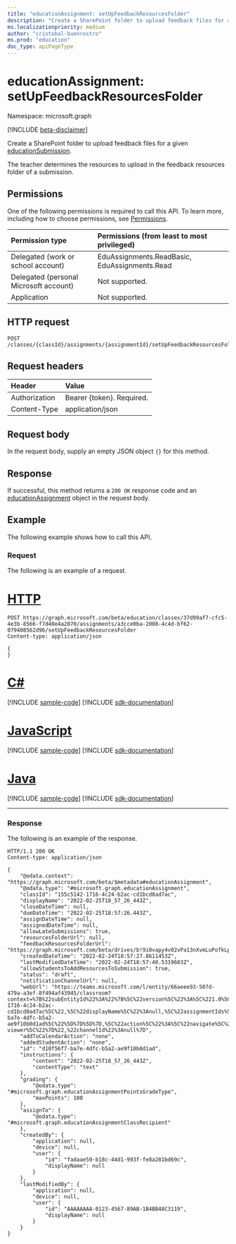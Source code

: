 ```yaml
---
title: "educationAssignment: setUpFeedbackResourcesFolder"
description: "Create a SharePoint folder to upload feedback files for a given educationSubmission."
ms.localizationpriority: medium
author: "cristobal-buenrostro"
ms.prod: "education"
doc_type: apiPageType
---
```


# educationAssignment: setUpFeedbackResourcesFolder

Namespace: microsoft.graph

[!INCLUDE [beta-disclaimer](../../includes/beta-disclaimer.md)]

Create a SharePoint folder to upload feedback files for a given [educationSubmission](../resources/educationsubmission.md).

The teacher determines the resources to upload in the feedback resources folder of a submission.

## Permissions
One of the following permissions is required to call this API. To learn more, including how to choose permissions, see [Permissions](/graph/permissions-reference).

|Permission type      | Permissions (from least to most privileged)              |
|:--------------------|:---------------------------------------------------------|
|Delegated (work or school account) |  EduAssignments.ReadBasic, EduAssignments.Read  |
|Delegated (personal Microsoft account) |  Not supported.  |
|Application | Not supported. |

## HTTP request
<!-- { "blockType": "ignored" } -->
```http
POST /classes/{classId}/assignments/{assignmentId}/setUpFeedbackResourcesFolder
```

## Request headers
| Header       | Value |
|:---------------|:--------|
| Authorization  | Bearer {token}. Required.  |
| Content-Type   | application/json           |

## Request body
In the request body, supply an empty JSON object `{}` for this method.

## Response
If successful, this method returns a `200 OK` response code and an [educationAssignment](../resources/educationassignment.md) object in the request body.

## Example
The following example shows how to call this API.

### Request
The following is an example of a request.


# [HTTP](#tab/http)
<!-- {
  "blockType": "request",
  "sampleKeys": ["37d99af7-cfc5-4e3b-8566-f7d40e4a2070","a3cce0ba-2008-4c4d-bf62-079408562d96"],  
  "name": "educationassignment_setupfeedbackresourcesfolder"
}-->
```http
POST https://graph.microsoft.com/beta/education/classes/37d99af7-cfc5-4e3b-8566-f7d40e4a2070/assignments/a3cce0ba-2008-4c4d-bf62-079408562d96/setUpFeedbackResourcesFolder
Content-type: application/json

{
}
```
# [C#](#tab/csharp)
[!INCLUDE [sample-code](../includes/snippets/csharp/educationassignment-setupfeedbackresourcesfolder-csharp-snippets.md)]
[!INCLUDE [sdk-documentation](../includes/snippets/snippets-sdk-documentation-link.md)]

# [JavaScript](#tab/javascript)
[!INCLUDE [sample-code](../includes/snippets/javascript/educationassignment-setupfeedbackresourcesfolder-javascript-snippets.md)]
[!INCLUDE [sdk-documentation](../includes/snippets/snippets-sdk-documentation-link.md)]

# [Java](#tab/java)
[!INCLUDE [sample-code](../includes/snippets/java/educationassignment-setupfeedbackresourcesfolder-java-snippets.md)]
[!INCLUDE [sdk-documentation](../includes/snippets/snippets-sdk-documentation-link.md)]

---


### Response
The following is an example of the response.

<!-- {
  "blockType": "response",
  "truncated": true,
  "@odata.type": "microsoft.graph.educationAssignment"
} -->
```http
HTTP/1.1 200 OK
Content-type: application/json

{
    "@odata.context": "https://graph.microsoft.com/beta/$metadata#educationAssignment",
    "@odata.type": "#microsoft.graph.educationAssignment",
    "classId": "155c5142-1716-4c24-b2ac-cd1bcd8ad7ac",
    "displayName": "2022-02-25T18_57_26_443Z",
    "closeDateTime": null,
    "dueDateTime": "2022-02-25T18:57:26.443Z",
    "assignDateTime": null,
    "assignedDateTime": null,
    "allowLateSubmissions": true,
    "resourcesFolderUrl": null,
    "feedbackResourcesFolderUrl": "https://graph.microsoft.com/beta/drives/b!9i0vapy4v02vPa13nXvmLuPofkLptz5InpCzu0fn0IRzOBm8o5mJQbXuPddtkYG7/items/01PREZ76FARBTP25X74JFISOFAN7QAHOYW",
    "createdDateTime": "2022-02-24T18:57:27.8611453Z",
    "lastModifiedDateTime": "2022-02-24T18:57:40.5319603Z",
    "allowStudentsToAddResourcesToSubmission": true,
    "status": "draft",
    "notificationChannelUrl": null,
    "webUrl": "https://teams.microsoft.com/l/entity/66aeee93-507d-479a-a3ef-8f494af43945/classroom?context=%7B%22subEntityId%22%3A%22%7B%5C%22version%5C%22%3A%5C%221.0%5C%22,%5C%22config%5C%22%3A%7B%5C%22classes%5C%22%3A%5B%7B%5C%22id%5C%22%3A%5C%22155c5142-1716-4c24-b2ac-cd1bcd8ad7ac%5C%22,%5C%22displayName%5C%22%3Anull,%5C%22assignmentIds%5C%22%3A%5B%5C%22d10f56f7-ba7e-4dfc-b5a2-ae9f10b0d1ad%5C%22%5D%7D%5D%7D,%5C%22action%5C%22%3A%5C%22navigate%5C%22,%5C%22view%5C%22%3A%5C%22assignment-viewer%5C%22%7D%22,%22channelId%22%3Anull%7D",
    "addToCalendarAction": "none",
    "addedStudentAction": "none",
    "id": "d10f56f7-ba7e-4dfc-b5a2-ae9f10b0d1ad",
    "instructions": {
        "content": "2022-02-25T18_57_26_443Z",
        "contentType": "text"
    },
    "grading": {
        "@odata.type": "#microsoft.graph.educationAssignmentPointsGradeType",
        "maxPoints": 100
    },
    "assignTo": {
        "@odata.type": "#microsoft.graph.educationAssignmentClassRecipient"
    },
    "createdBy": {
        "application": null,
        "device": null,
        "user": {
            "id": "fadaae59-b18c-44d1-993f-fe8a281bd69c",
            "displayName": null
        }
    },
    "lastModifiedBy": {
        "application": null,
        "device": null,
        "user": {
            "id": "AAAAAAAA-0123-4567-89AB-1B4BB48C3119",
            "displayName": null
        }
    }
}
```

<!-- uuid: 8fcb5dbc-d5aa-4681-8e31-b001d5168d79
2022-05-05 14:57:30 UTC -->
<!--
{
  "type": "#page.annotation",
  "description": "educationAssignment: setUpFeedbackResourcesFolder",
  "keywords": "",
  "section": "documentation",
  "tocPath": "",
  "suppressions": [
  ]
}
-->
